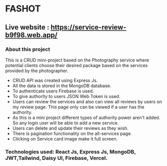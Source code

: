 # FASHOT
## Live website : https://service-review-b9f98.web.app/ 

### About this project
This is a CRUD mini-project based on the Photography service where potential clients choose their desired package based on the services provided by the photographer.

- CRUD API was created using Express Js.
- All the data is stored in the MongoDB database. 
- To authenticate users Firebase is used.
- To give authority to users JSON Web Token is used. 
- Users can review the services and also can view all reviews by users on my review page. This page only can be viewed if a user has the authority. 
- As this is a mini project different types of authority power aren't added. So any login user will be able to add a new service.
- Users can delete and update their reviews as they wish.
- There is pagination functionality on the all-services page.
- Clicking on Service card image make it full screen. 


### Technologies used: React Js, Express Js, MongoDB, JWT,Tailwind, Daisy UI, Firebase, Vercel.
